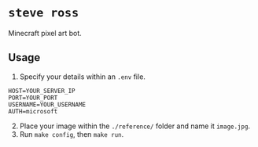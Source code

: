 # `steve ross`

Minecraft pixel art bot.

## Usage

1. Specify your details within an `.env` file.

```env
HOST=YOUR_SERVER_IP
PORT=YOUR_PORT
USERNAME=YOUR_USERNAME
AUTH=microsoft
```

2. Place your image within the `./reference/` folder and name it `image.jpg`.
3. Run `make config`, then `make run`.
